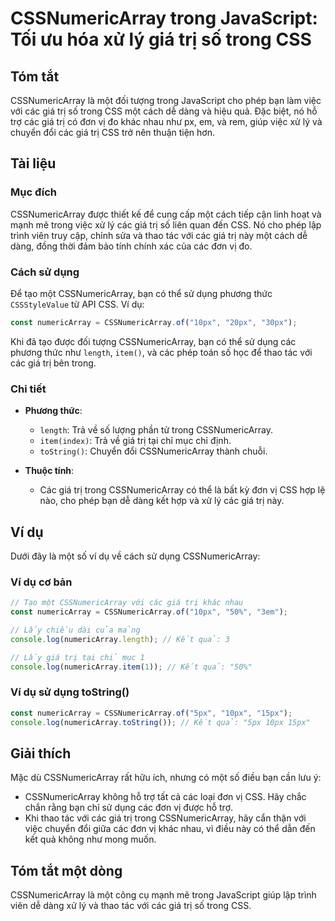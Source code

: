 <!--
Meta Description: # CSSNumericArray trong JavaScript: Tối ưu hóa xử lý giá trị số trong CSS ## Tóm tắt CSSNumericArray là một đối tượng trong JavaScript cho phép bạn là...
Meta Keywords: cssnumericarray, các, giá, trị, trong
-->

# CSSNumericArray trong JavaScript: Tối ưu hóa xử lý giá trị số trong CSS

## Tóm tắt
CSSNumericArray là một đối tượng trong JavaScript cho phép bạn làm việc với các giá trị số trong CSS một cách dễ dàng và hiệu quả. Đặc biệt, nó hỗ trợ các giá trị có đơn vị đo khác nhau như px, em, và rem, giúp việc xử lý và chuyển đổi các giá trị CSS trở nên thuận tiện hơn.

## Tài liệu
### Mục đích
CSSNumericArray được thiết kế để cung cấp một cách tiếp cận linh hoạt và mạnh mẽ trong việc xử lý các giá trị số liên quan đến CSS. Nó cho phép lập trình viên truy cập, chỉnh sửa và thao tác với các giá trị này một cách dễ dàng, đồng thời đảm bảo tính chính xác của các đơn vị đo.

### Cách sử dụng
Để tạo một CSSNumericArray, bạn có thể sử dụng phương thức `CSSStyleValue` từ API CSS. Ví dụ:

```javascript
const numericArray = CSSNumericArray.of("10px", "20px", "30px");
```

Khi đã tạo được đối tượng CSSNumericArray, bạn có thể sử dụng các phương thức như `length`, `item()`, và các phép toán số học để thao tác với các giá trị bên trong.

### Chi tiết
- **Phương thức**:
  - `length`: Trả về số lượng phần tử trong CSSNumericArray.
  - `item(index)`: Trả về giá trị tại chỉ mục chỉ định.
  - `toString()`: Chuyển đổi CSSNumericArray thành chuỗi.
  
- **Thuộc tính**:
  - Các giá trị trong CSSNumericArray có thể là bất kỳ đơn vị CSS hợp lệ nào, cho phép bạn dễ dàng kết hợp và xử lý các giá trị này.

## Ví dụ
Dưới đây là một số ví dụ về cách sử dụng CSSNumericArray:

### Ví dụ cơ bản
```javascript
// Tạo một CSSNumericArray với các giá trị khác nhau
const numericArray = CSSNumericArray.of("10px", "50%", "3em");

// Lấy chiều dài của mảng
console.log(numericArray.length); // Kết quả: 3

// Lấy giá trị tại chỉ mục 1
console.log(numericArray.item(1)); // Kết quả: "50%"
```

### Ví dụ sử dụng toString()
```javascript
const numericArray = CSSNumericArray.of("5px", "10px", "15px");
console.log(numericArray.toString()); // Kết quả: "5px 10px 15px"
```

## Giải thích
Mặc dù CSSNumericArray rất hữu ích, nhưng có một số điều bạn cần lưu ý:
- CSSNumericArray không hỗ trợ tất cả các loại đơn vị CSS. Hãy chắc chắn rằng bạn chỉ sử dụng các đơn vị được hỗ trợ.
- Khi thao tác với các giá trị trong CSSNumericArray, hãy cẩn thận với việc chuyển đổi giữa các đơn vị khác nhau, vì điều này có thể dẫn đến kết quả không như mong muốn.

## Tóm tắt một dòng
CSSNumericArray là một công cụ mạnh mẽ trong JavaScript giúp lập trình viên dễ dàng xử lý và thao tác với các giá trị số trong CSS.